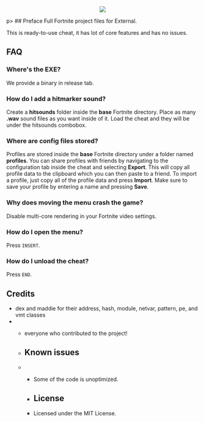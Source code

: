 <p align="center">
    <img src="https://i.imgur.com/mtKemJ4.png"> 
</p>p>              
## Preface  
Full Fortnite project files for External. 

This is ready-to-use cheat, it has lot of core features and has no issues.
## FAQ 
### Where's the EXE?     
We provide a binary in release tab. 
### How do I add a hitmarker sound?
Create a **hitsounds** folder inside the **base** Fortnite directory.
Place as many **.wav** sound files as you want inside of it. Load the cheat and they will be under the hitsounds combobox.
### Where are config files stored?
Profiles are stored inside the **base** Fortnite directory under a folder named **profiles**.
You can share profiles with friends by navigating to the configuration tab inside the cheat and selecting **Export**. This will copy all profile data to the clipboard which you can then paste to a friend.
To import a profile, just copy all of the profile data and press **Import**. Make sure to save your profile by entering a name and pressing **Save**.
### Why does moving the menu crash the game?
Disable multi-core rendering in your Fortnite video settings.

### How do I open the menu?
Press `INSERT`.

### How do I unload the cheat?
Press `END`.

## Credits 
- dex and maddie for their address, hash, module, netvar, pattern, pe, and vmt classes
- - everyone who contributed to the project!
 
  - ## Known issues
  - - Some of the code is unoptimized.
   
    - ## License
    - Licensed under the MIT License.   